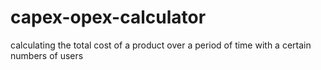 # capex-opex-calculator
calculating the total cost of a product over a period of time with a certain numbers of users
